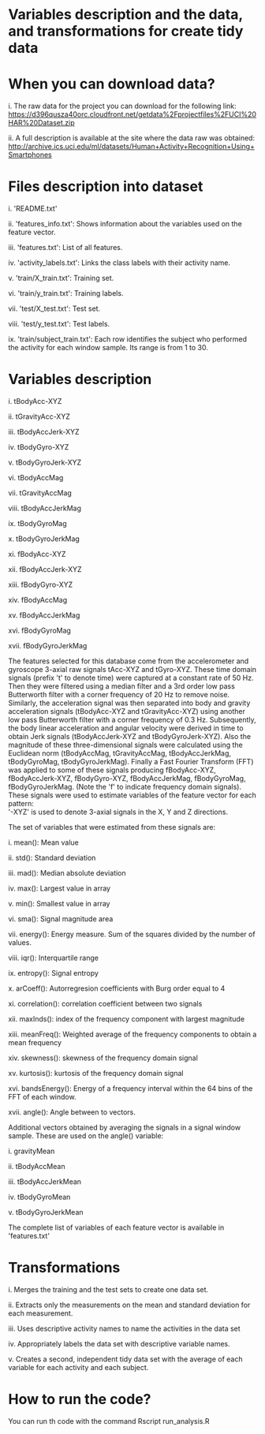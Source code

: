 Variables description and the data, and transformations for create tidy data
============================================================================

When you can download data?
===========================

i. The raw data for the project you can download for the following link: https://d396qusza40orc.cloudfront.net/getdata%2Fprojectfiles%2FUCI%20HAR%20Dataset.zip

ii. A full description is available at the site where the data raw was obtained: http://archive.ics.uci.edu/ml/datasets/Human+Activity+Recognition+Using+Smartphones

Files description into dataset
==============================

i. 'README.txt'

ii. 'features_info.txt': Shows information about the variables used on the feature vector.

iii. 'features.txt': List of all features.

iv. 'activity_labels.txt': Links the class labels with their activity name.

v. 'train/X_train.txt': Training set.

vi. 'train/y_train.txt': Training labels.

vii. 'test/X_test.txt': Test set.

viii. 'test/y_test.txt': Test labels.

ix. 'train/subject_train.txt': Each row identifies the subject who performed the activity for each window sample. Its range is from 1 to 30.


Variables description
=====================

i. tBodyAcc-XYZ

ii. tGravityAcc-XYZ

iii. tBodyAccJerk-XYZ

iv. tBodyGyro-XYZ

v. tBodyGyroJerk-XYZ

vi. tBodyAccMag

vii. tGravityAccMag

viii. tBodyAccJerkMag

ix. tBodyGyroMag

x. tBodyGyroJerkMag

xi. fBodyAcc-XYZ

xii. fBodyAccJerk-XYZ

xiii. fBodyGyro-XYZ

xiv. fBodyAccMag

xv. fBodyAccJerkMag

xvi. fBodyGyroMag

xvii. fBodyGyroJerkMag

The features selected for this database come from the accelerometer and gyroscope 3-axial raw signals tAcc-XYZ and tGyro-XYZ. These time domain signals (prefix 't' to denote time) were captured at a constant rate of 50 Hz. Then they were filtered using a median filter and a 3rd order low pass Butterworth filter with a corner frequency of 20 Hz to remove noise. Similarly, the acceleration signal was then separated into body and gravity acceleration signals (tBodyAcc-XYZ and tGravityAcc-XYZ) using another low pass Butterworth filter with a corner frequency of 0.3 Hz. 
Subsequently, the body linear acceleration and angular velocity were derived in time to obtain Jerk signals (tBodyAccJerk-XYZ and tBodyGyroJerk-XYZ). Also the magnitude of these three-dimensional signals were calculated using the Euclidean norm (tBodyAccMag, tGravityAccMag, tBodyAccJerkMag, tBodyGyroMag, tBodyGyroJerkMag). 
Finally a Fast Fourier Transform (FFT) was applied to some of these signals producing fBodyAcc-XYZ, fBodyAccJerk-XYZ, fBodyGyro-XYZ, fBodyAccJerkMag, fBodyGyroMag, fBodyGyroJerkMag. (Note the 'f' to indicate frequency domain signals). 
These signals were used to estimate variables of the feature vector for each pattern:  
'-XYZ' is used to denote 3-axial signals in the X, Y and Z directions.

The set of variables that were estimated from these signals are: 

i. mean(): Mean value

ii. std(): Standard deviation

iii. mad(): Median absolute deviation 

iv. max(): Largest value in array

v. min(): Smallest value in array

vi. sma(): Signal magnitude area

vii. energy(): Energy measure. Sum of the squares divided by the number of values. 

viii. iqr(): Interquartile range 

ix. entropy(): Signal entropy

x. arCoeff(): Autorregresion coefficients with Burg order equal to 4

xi. correlation(): correlation coefficient between two signals

xii. maxInds(): index of the frequency component with largest magnitude

xiii. meanFreq(): Weighted average of the frequency components to obtain a mean frequency

xiv. skewness(): skewness of the frequency domain signal 

xv. kurtosis(): kurtosis of the frequency domain signal 

xvi. bandsEnergy(): Energy of a frequency interval within the 64 bins of the FFT of each window.

xvii. angle(): Angle between to vectors.

Additional vectors obtained by averaging the signals in a signal window sample. These are used on the angle() variable:

i. gravityMean

ii. tBodyAccMean

iii. tBodyAccJerkMean

iv. tBodyGyroMean

v. tBodyGyroJerkMean

The complete list of variables of each feature vector is available in 'features.txt'

Transformations
================

i. Merges the training and the test sets to create one data set.

ii. Extracts only the measurements on the mean and standard deviation for each measurement. 

iii. Uses descriptive activity names to name the activities in the data set

iv. Appropriately labels the data set with descriptive variable names.

v. Creates a second, independent tidy data set with the average of each variable for each activity and each subject.

How to run the code?
===================

You can run th code with the command Rscript run_analysis.R
